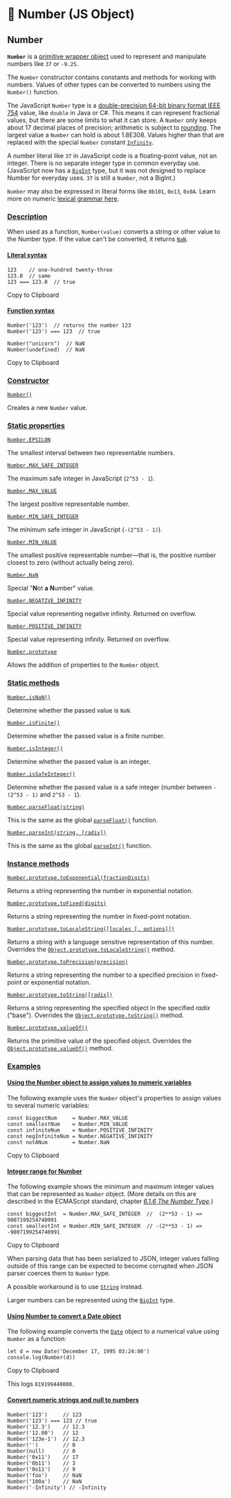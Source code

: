 # 🔢 Number (JS Object)

## Number

**`Number`** is a [primitive wrapper object](https://developer.mozilla.org/en-US/docs/Glossary/Primitive#primitive_wrapper_objects_in_javascript) used to represent and manipulate numbers like `37` or `-9.25`.

The `Number` constructor contains constants and methods for working with numbers. Values of other types can be converted to numbers using the `Number()` function.

The JavaScript `Number` type is a [double-precision 64-bit binary format IEEE 754](https://en.wikipedia.org/wiki/Floating-point_arithmetic) value, like `double` in Java or C#. This means it can represent fractional values, but there are some limits to what it can store. A `Number` only keeps about 17 decimal places of precision; arithmetic is subject to [rounding](https://en.wikipedia.org/wiki/Floating-point_arithmetic#Representable_numbers,_conversion_and_rounding). The largest value a `Number` can hold is about 1.8E308. Values higher than that are replaced with the special `Number` constant [`Infinity`](https://developer.mozilla.org/en-US/docs/Web/JavaScript/Reference/Global_Objects/Infinity).

A number literal like `37` in JavaScript code is a floating-point value, not an integer. There is no separate integer type in common everyday use. (JavaScript now has a [`BigInt`](https://developer.mozilla.org/en-US/docs/Web/JavaScript/Reference/Global_Objects/BigInt) type, but it was not designed to replace Number for everyday uses. `37` is still a `Number`, not a BigInt.)

`Number` may also be expressed in literal forms like `0b101`, `0o13`, `0x0A`. Learn more on numeric [lexical grammar here](https://developer.mozilla.org/en-US/docs/Web/JavaScript/Reference/Lexical_grammar#numeric_literals).

### [Description](https://developer.mozilla.org/en-US/docs/Web/JavaScript/Reference/Global_Objects/Number#description)

When used as a function, `Number(value)` converts a string or other value to the Number type. If the value can't be converted, it returns [`NaN`](https://developer.mozilla.org/en-US/docs/Web/JavaScript/Reference/Global_Objects/NaN).

#### [Literal syntax](https://developer.mozilla.org/en-US/docs/Web/JavaScript/Reference/Global_Objects/Number#literal_syntax)

```
123    // one-hundred twenty-three
123.0  // same
123 === 123.0  // true
```

Copy to Clipboard

#### [Function syntax](https://developer.mozilla.org/en-US/docs/Web/JavaScript/Reference/Global_Objects/Number#function_syntax)

```
Number('123')  // returns the number 123
Number('123') === 123  // true

Number("unicorn")  // NaN
Number(undefined)  // NaN
```

Copy to Clipboard

### [Constructor](https://developer.mozilla.org/en-US/docs/Web/JavaScript/Reference/Global_Objects/Number#constructor)

[`Number()`](https://developer.mozilla.org/en-US/docs/Web/JavaScript/Reference/Global_Objects/Number/Number)

Creates a new `Number` value.

### [Static properties](https://developer.mozilla.org/en-US/docs/Web/JavaScript/Reference/Global_Objects/Number#static_properties)

[`Number.EPSILON`](https://developer.mozilla.org/en-US/docs/Web/JavaScript/Reference/Global_Objects/Number/EPSILON)

The smallest interval between two representable numbers.

[`Number.MAX_SAFE_INTEGER`](https://developer.mozilla.org/en-US/docs/Web/JavaScript/Reference/Global_Objects/Number/MAX_SAFE_INTEGER)

The maximum safe integer in JavaScript (`2^53 - 1`).

[`Number.MAX_VALUE`](https://developer.mozilla.org/en-US/docs/Web/JavaScript/Reference/Global_Objects/Number/MAX_VALUE)

The largest positive representable number.

[`Number.MIN_SAFE_INTEGER`](https://developer.mozilla.org/en-US/docs/Web/JavaScript/Reference/Global_Objects/Number/MIN_SAFE_INTEGER)

The minimum safe integer in JavaScript (`-(2^53 - 1)`).

[`Number.MIN_VALUE`](https://developer.mozilla.org/en-US/docs/Web/JavaScript/Reference/Global_Objects/Number/MIN_VALUE)

The smallest positive representable number—that is, the positive number closest to zero (without actually being zero).

[`Number.NaN`](https://developer.mozilla.org/en-US/docs/Web/JavaScript/Reference/Global_Objects/Number/NaN)

Special "**N**ot **a** **N**umber" value.

[`Number.NEGATIVE_INFINITY`](https://developer.mozilla.org/en-US/docs/Web/JavaScript/Reference/Global_Objects/Number/NEGATIVE_INFINITY)

Special value representing negative infinity. Returned on overflow.

[`Number.POSITIVE_INFINITY`](https://developer.mozilla.org/en-US/docs/Web/JavaScript/Reference/Global_Objects/Number/POSITIVE_INFINITY)

Special value representing infinity. Returned on overflow.

[`Number.prototype`](https://developer.mozilla.org/en-US/docs/Web/JavaScript/Reference/Global_Objects/Number)

Allows the addition of properties to the `Number` object.

### [Static methods](https://developer.mozilla.org/en-US/docs/Web/JavaScript/Reference/Global_Objects/Number#static_methods)

[`Number.isNaN()`](https://developer.mozilla.org/en-US/docs/Web/JavaScript/Reference/Global_Objects/Number/isNaN)

Determine whether the passed value is `NaN`.

[`Number.isFinite()`](https://developer.mozilla.org/en-US/docs/Web/JavaScript/Reference/Global_Objects/Number/isFinite)

Determine whether the passed value is a finite number.

[`Number.isInteger()`](https://developer.mozilla.org/en-US/docs/Web/JavaScript/Reference/Global_Objects/Number/isInteger)

Determine whether the passed value is an integer.

[`Number.isSafeInteger()`](https://developer.mozilla.org/en-US/docs/Web/JavaScript/Reference/Global_Objects/Number/isSafeInteger)

Determine whether the passed value is a safe integer (number between `-(2^53 - 1)` and `2^53 - 1`).

[`Number.parseFloat(string)`](https://developer.mozilla.org/en-US/docs/Web/JavaScript/Reference/Global_Objects/Number/parseFloat)

This is the same as the global [`parseFloat()`](https://developer.mozilla.org/en-US/docs/Web/JavaScript/Reference/Global_Objects/parseFloat) function.

[`Number.parseInt(string, [radix])`](https://developer.mozilla.org/en-US/docs/Web/JavaScript/Reference/Global_Objects/Number/parseInt)

This is the same as the global [`parseInt()`](https://developer.mozilla.org/en-US/docs/Web/JavaScript/Reference/Global_Objects/parseInt) function.

### [Instance methods](https://developer.mozilla.org/en-US/docs/Web/JavaScript/Reference/Global_Objects/Number#instance_methods)

[`Number.prototype.toExponential(fractionDigits)`](https://developer.mozilla.org/en-US/docs/Web/JavaScript/Reference/Global_Objects/Number/toExponential)

Returns a string representing the number in exponential notation.

[`Number.prototype.toFixed(digits)`](https://developer.mozilla.org/en-US/docs/Web/JavaScript/Reference/Global_Objects/Number/toFixed)

Returns a string representing the number in fixed-point notation.

[`Number.prototype.toLocaleString([locales [, options]])`](https://developer.mozilla.org/en-US/docs/Web/JavaScript/Reference/Global_Objects/Number/toLocaleString)

Returns a string with a language sensitive representation of this number. Overrides the [`Object.prototype.toLocaleString()`](https://developer.mozilla.org/en-US/docs/Web/JavaScript/Reference/Global_Objects/Object/toLocaleString) method.

[`Number.prototype.toPrecision(precision)`](https://developer.mozilla.org/en-US/docs/Web/JavaScript/Reference/Global_Objects/Number/toPrecision)

Returns a string representing the number to a specified precision in fixed-point or exponential notation.

[`Number.prototype.toString([radix])`](https://developer.mozilla.org/en-US/docs/Web/JavaScript/Reference/Global_Objects/Number/toString)

Returns a string representing the specified object in the specified _radix_ ("base"). Overrides the [`Object.prototype.toString()`](https://developer.mozilla.org/en-US/docs/Web/JavaScript/Reference/Global_Objects/Object/toString) method.

[`Number.prototype.valueOf()`](https://developer.mozilla.org/en-US/docs/Web/JavaScript/Reference/Global_Objects/Number/valueOf)

Returns the primitive value of the specified object. Overrides the [`Object.prototype.valueOf()`](https://developer.mozilla.org/en-US/docs/Web/JavaScript/Reference/Global_Objects/Object/valueOf) method.

### [Examples](https://developer.mozilla.org/en-US/docs/Web/JavaScript/Reference/Global_Objects/Number#examples)

#### [Using the Number object to assign values to numeric variables](https://developer.mozilla.org/en-US/docs/Web/JavaScript/Reference/Global_Objects/Number#using_the_number_object_to_assign_values_to_numeric_variables)

The following example uses the `Number` object's properties to assign values to several numeric variables:

```
const biggestNum     = Number.MAX_VALUE
const smallestNum    = Number.MIN_VALUE
const infiniteNum    = Number.POSITIVE_INFINITY
const negInfiniteNum = Number.NEGATIVE_INFINITY
const notANum        = Number.NaN
```

Copy to Clipboard

#### [Integer range for Number](https://developer.mozilla.org/en-US/docs/Web/JavaScript/Reference/Global_Objects/Number#integer_range_for_number)

The following example shows the minimum and maximum integer values that can be represented as `Number` object. (More details on this are described in the ECMAScript standard, chapter [_6.1.6 The Number Type_](https://tc39.github.io/ecma262/#sec-ecmascript-language-types-number-type)_._)

```
const biggestInt  = Number.MAX_SAFE_INTEGER  //  (2**53 - 1) =>  9007199254740991
const smallestInt = Number.MIN_SAFE_INTEGER  // -(2**53 - 1) => -9007199254740991
```

Copy to Clipboard

When parsing data that has been serialized to JSON, integer values falling outside of this range can be expected to become corrupted when JSON parser coerces them to `Number` type.

A possible workaround is to use [`String`](https://developer.mozilla.org/en-US/docs/Web/JavaScript/Reference/Global_Objects/String) instead.

Larger numbers can be represented using the [`BigInt`](https://developer.mozilla.org/en-US/docs/Web/JavaScript/Reference/Global_Objects/BigInt) type.

#### [Using Number to convert a Date object](https://developer.mozilla.org/en-US/docs/Web/JavaScript/Reference/Global_Objects/Number#using_number_to_convert_a_date_object)

The following example converts the [`Date`](https://developer.mozilla.org/en-US/docs/Web/JavaScript/Reference/Global_Objects/Date) object to a numerical value using `Number` as a function:

```
let d = new Date('December 17, 1995 03:24:00')
console.log(Number(d))
```

Copy to Clipboard

This logs `819199440000`.

#### [Convert numeric strings and null to numbers](https://developer.mozilla.org/en-US/docs/Web/JavaScript/Reference/Global_Objects/Number#convert_numeric_strings_and_null_to_numbers)

```
Number('123')     // 123
Number('123') === 123 // true
Number('12.3')    // 12.3
Number('12.00')   // 12
Number('123e-1')  // 12.3
Number('')        // 0
Number(null)      // 0
Number('0x11')    // 17
Number('0b11')    // 3
Number('0o11')    // 9
Number('foo')     // NaN
Number('100a')    // NaN
Number('-Infinity') // -Infinity
```
